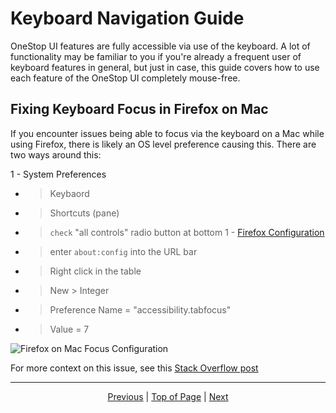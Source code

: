 # Keyboard Navigation Guide
OneStop UI features are fully accessible via use of the keyboard. A lot of functionality may be familiar to you if you're already a frequent user of keyboard features in general, but just in case, this guide covers how to use each feature of the OneStop UI completely mouse-free.

## Fixing Keyboard Focus in Firefox on Mac

If you encounter issues being able to focus via the keyboard on a Mac while using Firefox, there is likely an OS level preference causing this. There are two ways around this:

1 - System Preferences
  - > Keybaord 
  - > Shortcuts (pane) 
  - > `check` "all controls" radio button at bottom
1 - [Firefox Configuration]()
  - > enter `about:config` into the URL bar 
  - > Right click in the table 
  - > New > Integer 
  - > Preference Name = "accessibility.tabfocus" 
  - > Value = 7

![Firefox on Mac Focus Configuration](/onestop/images/dev/firefox-a11y-tabfocus.png)

For more context on this issue, see this [Stack Overflow post](https://stackoverflow.com/questions/11704828/how-to-allow-keyboard-focus-of-links-in-firefox#answer-11713537)

<hr>
<div align="center"><a href="/onestop/public-user/ui/features-in-depth">Previous</a> | <a href="#keyboard-navigation-guide">Top of Page</a> | <a href="/onestop/public-user/ui/accessibility">Next</a></div>
